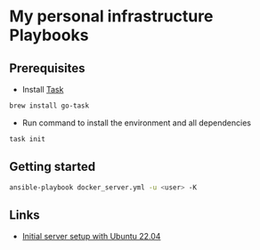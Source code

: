 # My personal infrastructure Playbooks

## Prerequisites

- Install [Task](https://taskfile.dev/)

```sh
brew install go-task
```

- Run command to install the environment and all dependencies

```sh
task init
```

## Getting started

```sh
ansible-playbook docker_server.yml -u <user> -K
```

## Links

- [Initial server setup with Ubuntu 22.04][server_setup_ubuntu]

<!-- Link labels: -->

[server_setup_ubuntu]: https://www.digitalocean.com/community/tutorials/initial-server-setup-with-ubuntu-22-04